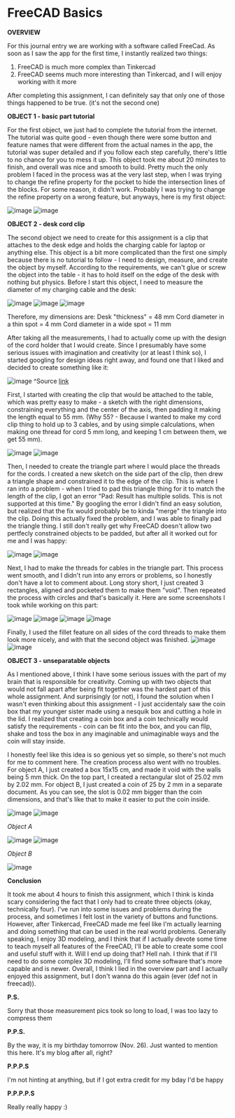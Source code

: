 # FreeCAD Basics

**OVERVIEW**

For this journal entry we are working with a software called FreeCad. As soon as I saw the app for the first time, I instantly realized two things:

1. FreeCAD is much more complex than Tinkercad
2. FreeCAD seems much more interesting than Tinkercad, and I will enjoy working with it more

After completing this assignment, I can definitely say that only one of those things happened to be true. (it's not the second one)

**OBJECT 1 - basic part tutorial**

For the first object, we just had to complete the tutorial from the internet. The tutorial was quite good - even though there were some button and feature names that were different from the actual names in the app, the tutorial was super detailed and if you follow each step carefully, there's little to no chance for you to mess it up. This object took me about 20 minutes to finish, and overall was nice and smooth to build. Pretty much the only problem I faced in the process was at the very last step, when I was trying to change the refine property for the pocket to hide the intersection lines of the blocks. For some reason, it didn't work. Probably I was trying to change the refine property on a wrong feature, but anyways, here is my first object:

![image](https://github.com/user-attachments/assets/df93abea-b9b7-49db-9527-4076b4e60ff0)
![image](https://github.com/user-attachments/assets/2a97f4fa-70b2-4524-ba87-e63fec1bb0ed)

**OBJECT 2 - desk cord clip**

The second object we need to create for this assignment is a clip that attaches to the desk edge and holds the charging cable for laptop or anything else. This object is a bit more complicated than the first one simply because there is no tutorial to follow - I need to design, measure, and create the object by myself. According to the requirements, we can't glue or screw the object into the table - it has to hold itself on the edge of the desk with nothing but physics. Before I start this object, I need to measure the diameter of my charging cable and the desk:

![image](https://github.com/user-attachments/assets/63b92e05-dded-4734-99a0-d51572a6a52e)
![image](https://github.com/user-attachments/assets/2649d53b-c49d-4ad0-9ebc-b9027aca60bc)
![image](https://github.com/user-attachments/assets/047d48dc-14b4-442d-bcec-0355353c5477)

Therefore, my dimensions are:
Desk "thickness" = 48 mm
Cord diameter in a thin spot = 4 mm
Cord diameter in a wide spot = 11 mm

After taking all the measurements, I had to actually come up with the design of the cord holder that I would create. Since I presumably have some serious issues with imagination and creativity (or at least I think so), I started googling for design ideas right away, and found one that I liked and decided to create something like it:

![image](https://github.com/user-attachments/assets/5d583542-62cc-479d-b1be-7ae2439c955c)
^Source [link](https://www.printables.com/model/913282-desk-edge-cable-organizermulti-cable-clip)

First, I started with creating the clip that would be attached to the table, which was pretty easy to make - a sketch with the right dimensions, constraining everything and the center of the axis, then padding it making the length equal to 55 mm. (Why 55? - Because I wanted to make my cord clip thing to hold up to 3 cables, and by using simple calculations, when making one thread for cord 5 mm long, and keeping 1 cm between them, we get 55 mm).

![image](https://github.com/user-attachments/assets/0051b514-3807-45c2-bd68-013e340d5d00)
![image](https://github.com/user-attachments/assets/47be6533-fb49-4bb6-833b-c69839e9ee62)

Then, I needed to create the triangle part where I would place the threads for the cords. I created a new sketch on the side part of the clip, then drew a triangle shape and constrained it to the edge of the clip. This is where I ran into a problem - when I tried to pad this triangle thing for it to match the length of the clip, I got an error "Pad: Result has multiple solids. This is not supported at this time." By googling the error I didn't find an easy solution, but realized that the fix would probably be to kinda "merge" the triangle into the clip. Doing this actually fixed the problem, and I was able to finally pad the triangle thing. I still don't really get why FreeCAD doesn't allow two pertfecly constrained objects to be padded, but after all it worked out for me and I was happy:

![image](https://github.com/user-attachments/assets/633c8597-8b81-4e16-8d0d-215b96f93616)
![image](https://github.com/user-attachments/assets/8c047a66-f834-4596-8df6-a6c2b59d0e3a)

Next, I had to make the threads for cables in the triangle part. This process went smooth, and I didn't run into any errors or problems, so I honestly don't have a lot to comment about. Long story short, I just created 3 rectangles, aligned and pocketed them to make them "void". Then repeated the process with circles and that's basically it. Here are some screenshots I took while working on this part:

![image](https://github.com/user-attachments/assets/e619aeae-8651-4f5b-b3d0-8ed8082022a8)
![image](https://github.com/user-attachments/assets/e677f60e-5656-49b8-be24-82b04d912081)
![image](https://github.com/user-attachments/assets/41a8cdc4-d4da-41c3-8b55-9666c75b291c)
![image](https://github.com/user-attachments/assets/969c2400-a8eb-498f-84ac-69115680e7e2)

Finally, I used the fillet feature on all sides of the cord threads to make them look more nicely, and with that the second object was finished.
![image](https://github.com/user-attachments/assets/20bcbcbf-2bec-4ac7-b7cf-ac64ca38c6bb)
![image](https://github.com/user-attachments/assets/f466ff29-359b-419d-9345-eea0e715c94a)

**OBJECT 3 - unseparatable objects**

As I mentioned above, I think I have some serious issues with the part of my brain that is responsible for creativity. Coming up with two objects that would not fall apart after being fit together was the hardest part of this whole assignment. And surprisingly (or not), I found the solution when I wasn't even thinking about this assignment - I just accidentaly saw the coin box that my younger sister made using a nesquik box and cutting a hole in the lid. I realized that creating a coin box and a coin technically would satisfy the requirements - coin can be fit into the box, and you can flip, shake and toss the box in any imaginable and unimaginable ways and the coin will stay inside.

I honestly feel like this idea is so genious yet so simple, so there's not much for me to comment here. The creation process also went with no troubles. For object A, I just created a box 15x15 cm, and made it void with the walls being 5 mm thick. On the top part, I created a rectangular slot of 25.02 mm by 2.02 mm. For object B, I just created a coin of 25 by 2 mm in a separate document. As you can see, the slot is 0.02 mm bigger than the coin dimensions, and that's like that to make it easier to put the coin inside. 

![image](https://github.com/user-attachments/assets/51c671b2-1db7-4145-9546-63334eaf4616)
![image](https://github.com/user-attachments/assets/6e3baaed-76d7-4483-87a2-d641d7e278cd)

*Object A*

![image](https://github.com/user-attachments/assets/97b5d1d8-96bd-421b-a639-8676070f6962)
![image](https://github.com/user-attachments/assets/179dc0b2-8ab0-4de8-a2a2-0164666d9aa3)

*Object B*

![image](https://github.com/user-attachments/assets/f54a5bde-5795-47a4-bbf5-2313bb42e9b1)

**Conclusion**

It took me about 4 hours to finish this assignment, which I think is kinda scary considering the fact that I only had to create three objects (okay, technically four). I've run into some issues and problems during the process, and sometimes I felt lost in the variety of buttons and functions. However, after Tinkercad, FreeCAD made me feel like I'm actually learning and doing something that can be used in the real world problems. Generally speaking, I enjoy 3D modeling, and I think that if I actually devote some time to teach myself all features of the FreeCAD, I'll be able to create some cool and useful stuff with it. Will I end up doing that? Hell nah. I think that if I'll need to do some complex 3D modeling, I'll find some software that's more capable and is newer. Overall, I think I lied in the overview part and I actually enjoyed this assignment, but I don't wanna do this again (ever (def not in freecad)).

**P.S.**

Sorry that those measurement pics took so long to load, I was too lazy to compress them

**P.P.S.**

By the way, it is my birthday tomorrow (Nov. 26). Just wanted to mention this here. It's my blog after all, right?

**P.P.P.S**

I'm not hinting at anything, but if I got extra credit for my bday I'd be happy

**P.P.P.P.S**

Really really happy :)
